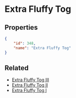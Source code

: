 # Extra Fluffy Tog

<no description available>

## Properties

```json
{
    "id": 348,
    "name": "Extra Fluffy Tog"
}
```

## Related

- [Extra Fluffy Tog III](../items/20310-extra-fluffy-tog-iii.md)
- [Extra Fluffy Tog II](../items/20309-extra-fluffy-tog-ii.md)
- [Extra Fluffy Tog I](../items/20306-extra-fluffy-tog-i.md)

